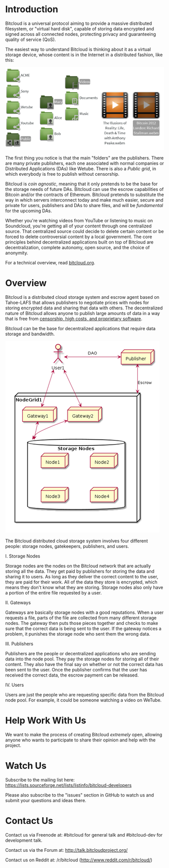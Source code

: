 # Introduction

Bitcloud is a universal protocol aiming to provide a massive distributed filesystem, or "virtual
hard disk", capable of storing data encrypted and signed across all connected
nodes, protecting privacy and guaranteeing quality of service (QoS).

The easiest way to understand Bitcloud is thinking about it as a virtual
storage device, whose content is in the Internet in a distributed fashion, like this:

![File Manager](img/bitcloud-fm.png)


The first thing you notice is that the main "folders" are the
publishers. There are many private publishers, each one associated with normal
companies or Distributed Applications (DAs) like Wetube. There is also a
*Public grid*, in which everybody is free to publish without
censorship.

Bitcloud is *coin agnostic*, meaning that it only pretends to be the base for
the storage needs of future DAs. Bitcloud can use the escrow capabilities of
Bitcoin and/or the contracts of Ethereum. Bitcloud pretends to substitute the
way in which servers interconnect today and make much easier, secure and
private for users, publishers and DAs to share files, and will be *fundamental*
for the upcoming DAs.


Whether you're watching videos from YouTube or listening to music on
Soundcloud, you're getting all of your content through one centralized
source. That centralized source could decide to delete certain content or be
forced to delete controversial content by a local government. The core
principles behind decentralized applications built on top of Bitcloud are
decentralization, complete autonomy, open source, and the choice of anonymity.


For a technical overview, read
[bitcloud.org](https://github.com/wetube/bitcloud/blob/master/bitcloud.org).

# Overview

Bitcloud is a distributed cloud storage system and escrow agent based on
Tahoe-LAFS that allows publishers to negotiate prices with nodes for storing
encrypted data and sharing that data with others. The decentralized nature of
Bitcloud allows anyone to publish large amounts of data in a way that is free
from
[censorship, high costs, and proprietary software](https://github.com/wetube/bitcloud/wiki/Why-Do-We-Need-Bitcloud%3F).

Bitcloud can be the base for decentralized applications that require data
storage and bandwidth.


![Bitcloud Distributed Cloud Storage System](img/structure.png)

The Bitcloud distributed cloud storage system involves four different people:
storage nodes, gatekeepers, publishers, and users.

I. Storage Nodes

Storage nodes are the nodes on the Bitcloud network that are actually storing
all the data. They get paid by publishers for storing the data and sharing it
to users. As long as they deliver the correct content to the user, they are
paid for their work. All of the data they store is encrypted, which means they
don't know what they are storing. Storage nodes also only have a portion of the
entire file requested by a user.

II. Gateways

Gateways are basically storage nodes with a good reputations. When a user
requests a file, parts of the file are collected from many different storage
nodes. The gateway then puts those pieces together and checks to make sure
that the correct data is being sent to the user. If the gateway notices a
problem, it punishes the storage node who sent them the wrong data.

III. Publishers

Publishers are the people or decentralized applications who are sending data
into the node pool. They pay the storage nodes for storing all of their
content. They also have the final say on whether or not the correct data has
been sent to the user. Once the publisher confirms that the user has received
the correct data, the escrow payment can be released.

IV. Users

Users are just the people who are requesting specific data from the Bitcloud
node pool. For example, it could be someone watching a video on WeTube.

# Help Work With Us

We want to make the process of creating Bitcloud *extremely* open, allowing
anyone who wants to participate to share their opinion and help with the
project.


# Watch Us

Subscribe to the mailing list here:
https://lists.sourceforge.net/lists/listinfo/bitcloud-developers

Please also subscribe to the "issues" section in GitHub to watch us and submit your
questions and ideas there.


# Contact Us

Contact us via Freenode at: #bitcloud for general talk and #bitcloud-dev for development talk.

Contact us via the Forum at: http://talk.bitcloudproject.org/

Contact us on Reddit at: /r/bitcloud (http://www.reddit.com/r/bitcloud/)
